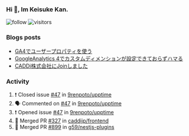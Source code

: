 ### Hi 👋, Im Keisuke Kan.

<!--
**9renpoto/9renpoto** is a ✨ _special_ ✨ repository because its `README.md` (this file) appears on your GitHub profile.

Here are some ideas to get you started:

- 🔭 I’m currently working on ...
- 🌱 I’m currently learning ...
- 👯 I’m looking to collaborate on ...
- 🤔 I’m looking for help with ...
- 💬 Ask me about ...
- 📫 How to reach me: ...
- 😄 Pronouns: ...
- ⚡ Fun fact: ...
-->

![follow](https://img.shields.io/github/followers/9renpoto?label=Follow&style=social)
![visitors](https://komarev.com/ghpvc/?username=9renpoto&label=Profile%20views&color=0e75b6&style=flat)

### Blogs posts

<!-- BLOG-POST-LIST:START -->
- [GA4でユーザープロパティを使う](https://9renpoto.dev/2021/02/21/google-analytics-4-user-properties/)
- [GoogleAnalytics 4でカスタムディメンションが設定できておらずハマる](https://9renpoto.dev/2021/02/13/google-analytics-4/)
- [CADDi株式会社にJoinしました](https://9renpoto.dev/2020/12/05/join/)
<!-- BLOG-POST-LIST:END -->

### Activity

<!--START_SECTION:activity-->
1. ❗️ Closed issue [#47](https://github.com/9renpoto/upptime/issues/47) in [9renpoto/upptime](https://github.com/9renpoto/upptime)
2. 🗣 Commented on [#47](https://github.com/9renpoto/upptime/issues/47) in [9renpoto/upptime](https://github.com/9renpoto/upptime)
3. ❗️ Opened issue [#47](https://github.com/9renpoto/upptime/issues/47) in [9renpoto/upptime](https://github.com/9renpoto/upptime)
4. 🎉 Merged PR [#327](https://github.com/caddijp/frontend/pull/327) in [caddijp/frontend](https://github.com/caddijp/frontend)
5. 🎉 Merged PR [#899](https://github.com/g59/nestjs-plugins/pull/899) in [g59/nestjs-plugins](https://github.com/g59/nestjs-plugins)
<!--END_SECTION:activity-->

<!--START_SECTION:waka-->
<!--END_SECTION:waka-->